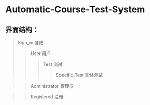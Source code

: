 # Automatic-Course-Test-System
## 界面结构：
>Sign_in 登陆
>>User 用户
>>>Test 测试
>>>>Specific_Test 具体测试

>>Administrator 管理员

>>Registered 注册

